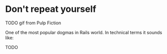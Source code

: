 # Don't repeat yourself

TODO gif from Pulp Fiction

One of the most popular dogmas in Rails world. In technical terms it sounds like:

TODO

